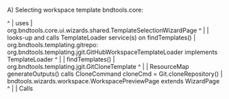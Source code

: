 A) Selecting workspace template
bndtools.core:
 	
^
|  uses 
|
  org.bndtools.core.ui.wizards.shared.TemplateSelectionWizardPage
^
|
| looks-up and calls TemplateLoader service(s) on findTemplates()
|
org.bndtools.templating.gitrepo:
 org.bndtools.templating.jgit.GitHubWorkspaceTemplateLoader implements TemplateLoader
^
|
| findTemplates()
|
org.bndtools.templating.jgit.GitCloneTemplate
^
|
|  ResourceMap generateOutputs() calls CloneCommand cloneCmd = Git.cloneRepository()
| 
bndtools.wizards.workspace.WorkspacePreviewPage extends WizardPage 
^
|
|  Calls 
